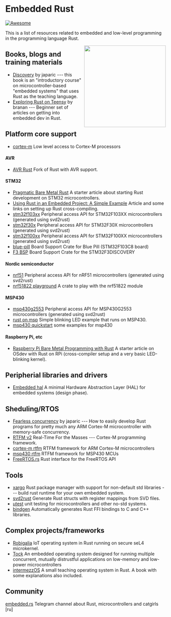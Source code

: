 # Embedded Rust

[![Awesome](https://awesome.re/badge.svg)](https://awesome.re)

This is a list of resources related to embedded and low-level programming in the programming language Rust.

[<img src="https://rawgit.com/berkus/awesome-embedded-rust/master/rust-embedded-logo-256x256.png" align="right" width="256">](http://www.rust-embedded.org)

## Books, blogs and training materials

-   [Discovery](https://japaric.github.io/discovery/) by japaric --- this book is an "introductory course" on microcontroller-based "embedded systems" that uses Rust as the teaching language.
-   [Exploring Rust on Teensy](https://branan.github.io/teensy/) by branan --- Beginner set of articles on getting into embedded dev in Rust.

## Platform core support
-    [cortex-m](https://github.com/japaric/cortex-m) Low level access to Cortex-M processors

#### AVR
-   [AVR Rust](https://github.com/avr-rust/rust) Fork of Rust with AVR support.

#### STM32
-   [Pragmatic Bare Metal Rust](http://www.hashmismatch.net/pragmatic-bare-metal-rust/) A starter article about starting Rust development on STM32 microcontrollers.
-   [Using Rust in an Embedded Project: A Simple Example](https://spin.atomicobject.com/2016/07/08/rust-embedded-project-example/#.V3-os-6qlZw.hackernews) Article and some links on setting up Rust cross-compiling.
-   [stm32f103xx](https://github.com/japaric/stm32f103xx) Peripheral access API for STM32F103XX microcontrollers (generated using svd2rust)
-   [stm32f30x](https://github.com/japaric/stm32f30x) Peripheral access API for STM32F30X microcontrollers (generated using svd2rust)
-   [stm32f100xx](https://github.com/japaric/stm32f100xx) Peripheral access API for STM32F100XX microcontrollers (generated using svd2rust)
-   [blue-pill](https://github.com/japaric/blue-pill) Board Support Crate for Blue Pill (STM32F103C8 board)
-   [F3 BSP](https://github.com/japaric/f3) Board Support Crate for the STM32F3DISCOVERY

#### Nordic semiconductor
-   [nrf51](https://github.com/japaric/nrf51) Peripheral access API for nRF51 microcontrollers (generated using svd2rust)
-   [nrf51822 playground](https://github.com/japaric/nrf51822) A crate to play with the nrf51822 module

#### MSP430
-   [msp430g2553](https://github.com/japaric/msp430g2553) Peripheral access API for MSP430G2553 microcontrollers (generated using svd2rust)
-   [rust on msp](https://github.com/japaric/rust_on_msp) Simple blinking LED example that runs on MSP430.
-   [msp430 quickstart](https://github.com/japaric/msp430-quickstart) some examples for msp430

#### Raspberry Pi, etc
-   [Raspberry Pi Bare Metal Programming with Rust](https://medium.com/@thiagopnts/raspberry-pi-bare-metal-programming-with-rust-a6f145e84024) A starter article on OSdev with Rust on RPi (cross-compiler setup and a very basic LED-blinking kernel).

## Peripherial libraries and drivers
-   [Embedded hal](https://japaric.github.io/embedded-hal/embedded_hal/index.html) A minimal Hardware Abstraction Layer (HAL) for embedded systems (design phase).

## Sheduling/RTOS 
-   [Fearless concurrency](http://blog.japaric.io/fearless-concurrency/) by japaric --- How to easily develop Rust programs for pretty much any ARM Cortex-M microcontroller with memory-safe concurrency.
-   [RTFM v2](http://blog.japaric.io/rtfm-v2/) Real-Time For the Masses --- Cortex-M programming framework.
-   [cortex-m rtfm](https://github.com/japaric/cortex-m-rtfm) RTFM framework for ARM Cortex-M microcontrollers
-   [msp430 rtfm](https://github.com/japaric/msp430-rtfm) RTFM framework for MSP430 MCUs
-   [FreeRTOS.rs](https://github.com/hashmismatch/freertos.rs) Rust interface for the FreeRTOS API

## Tools
-   [xargo](https://github.com/japaric/xargo) Rust package manager with support for non-default std libraries --- build rust runtime for your own embedded system.
-   [svd2rust](https://github.com/japaric/svd2rust) Generate Rust structs with register mappings from SVD files.
-   [μtest](https://github.com/japaric/utest) unit testing for microcontrollers and other no-std systems.
-   [bindgen](https://crates.io/crates/bindgen) Automatically generates Rust FFI bindings to C and C++ libraries.

## Complex projects/frameworks
-   [Robigalia](https://robigalia.org) IoT operating system in Rust running on secure seL4 microkernel.
-   [Tock](https://www.tockos.org) An embedded operating system designed for running multiple concurrent, mutually distrustful applications on low-memory and low-power microcontrollers
-   [intermezzOS](http://intermezzos.github.io) A small teaching operating system in Rust. A book with some explanations also included.

## Community
[embedded.rs](https://t.me/embedded_rs) Telegram channel about Rust, microcontrollers and catgirls [ru]
